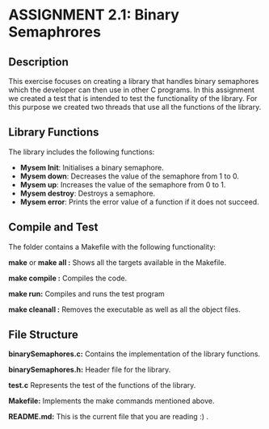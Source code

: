 
# ASSIGNMENT 2.1: Binary Semaphrores


## Description

This exercise focuses on creating a library that handles binary semaphores which the developer can then use in other C programs.
In this assignment we created a test that is intended to test the functionality of the library. For this purpose we created two threads that use all the functions of the library.

## Library Functions

The library includes the following functions:

- **Mysem Init**: Initialises a binary semaphore.
- **Mysem down**: Decreases the value of the semaphore from 1 to 0.
- **Mysem up**: Increases the value of the semaphore from 0 to 1.
- **Mysem destroy**: Destroys a semaphore.
- **Mysem error**: Prints the error value of a function if it does not succeed.


## Compile and Test
The folder contains a Makefile with the following functionality:

**make** or **make all :** Shows all the targets available in the Makefile.

**make compile :** Compiles the code.

**make run:** Compiles and runs the test program 

**make cleanall :** Removes the executable as well as all the object files.


## File Structure

**binarySemaphores.c:** Contains the implementation of the library functions.

**binarySemaphores.h:** Header file for the library.

**test.c** Represents the test of the functions of the library.

**Makefile:** Implements the make commands mentioned above.

**README.md:** This is the current file that you are reading :) .
